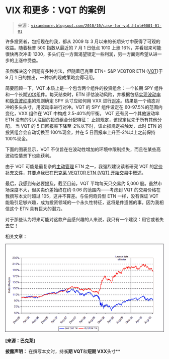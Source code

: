 <!--yml

类别：未分类

日期：2024-05-18 17:01:15

-->

# VIX 和更多：VQT 的案例

> 来源：[`vixandmore.blogspot.com/2010/10/case-for-vqt.html#0001-01-01`](http://vixandmore.blogspot.com/2010/10/case-for-vqt.html#0001-01-01)

许多投资者，包括现在的我，都从 2009 年 3 月以来的长期头寸中获得了可观的收益。随着标普 500 指数从最近的 7 月 1 日低点 1010 上涨 16%，并看起来可能很快再次冲击 1200，多头们在一方面渴望锁定一些利润，另一方面则希望从进一步的上涨中受益。

虽然解决这个问题有多种方法，但随着巴克莱 ETN+ S&P VEQTOR ETN ([VQT](http://vixandmore.blogspot.com/search/label/VQT))于 9 月 1 日的推出，一种新的现成策略变得可用。

简要回顾一下，VQT 本质上是一个包含两个组件的投资组合：一个长期 SPY 组件和一个长期[VXX](http://vixandmore.blogspot.com/search/label/VXX)组件。每天结束时，ETN 评估波动风险，并根据包括[实现波动率](http://vixandmore.blogspot.com/search/label/realized%20volatility)和[隐含波动率](http://vixandmore.blogspot.com/search/label/implied%20volatility)的规则确定 SPY 头寸应如何用 VXX 进行[对冲](http://vixandmore.blogspot.com/search/label/hedging)。结果是一个动态对冲的多头头寸，用波动率进行对冲。VQT 的 SPY 组件设定在 60-97.5%的范围内变化，VXX 组件在 VQT 中构成 2.5-40%的平衡。 VQT 还有另一个其他波动率 ETN 没有的引人注目的投资组合分配特征： 止损规定，该规定优先于所有其他分配。 当 VQT 的 5 日回报率下降至-2%以下时，该止损规定被触发，此时 ETN 的投资组合会自动切换至 100%现金，并在 5 日回报率上升至-2%以上之前保持 100%现金。

下面的图表显示，VQT 不仅旨在在波动性增加的环境中限制损失，而且在某些高波动性情景下也能获利。

由于 VQT 可能是最复杂的[主动管理](http://vixandmore.blogspot.com/search/label/actively%20managed%20ETFs) ETN 之一，我强烈建议读者研究 VQT 的[定价补充文件](https://ecommerce.barcap.com/investorsolutions/contentStore.app?id=185332)，其要点我已在[巴克莱 VEQTOR ETN (VQT) 开始交易](http://vixandmore.blogspot.com/2010/09/veqtor-etn-vqt-begins-trading.html)中概述。

最后，我感到有必要提及，截至目前，VQT 平均每天只交易约 5,000 股。虽然市场深度不大，但买卖价差始终在约 0.06 的范围内——考虑到 VQT 的交易价格在我撰写本文时超过 105，这并不算差。与任何奇异型 ETN 一样，没有保证 VQT 能吸引足够兴趣，成为投资领域的一个永久性特征，这将是件遗憾的事，因为我相信这个 ETN 具有巨大的潜力。

对于那些认为将来可能对这款产品感兴趣的人来说，我只有一个建议：用它或者失去它！

相关文章：

![](img/90e37c9f940169e565e8bb69814cde52.png)

**[来源：巴克莱]**

**披露声明：** 在撰写本文时，持**长期 VQT**和**短期 VXX**头寸**
